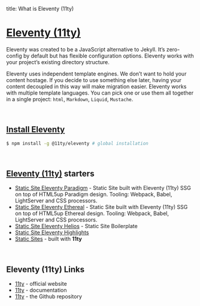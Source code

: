 title: What is Eleventy (11ty)

# [Eleventy (11ty)](https://www.11ty.io/)

Eleventy was created to be a JavaScript alternative to Jekyll. It’s zero-config by default but has flexible configuration options. Eleventy works with your project’s existing directory structure.

Eleventy uses independent template engines. We don’t want to hold your content hostage. If you decide to use something else later, having your content decoupled in this way will make migration easier. Eleventy works with multiple template languages. You can pick one or use them all together in a single project: `html`, `Markdown`, `Liquid`, `Mustache`.

<br />

## [Install Eleventy](https://www.11ty.io/docs/getting-started/#step-2-install-eleventy)

```bash
$ npm install -g @11ty/eleventy # global installation
```

<br />

## [Eleventy (11ty)](https://www.11ty.io/) starters

- [Static Site Eleventy Paradigm](https://appseed.us/static-site/eleventy-html5up-paradigm) - Static Site built with Eleventy (11ty) SSG on top of HTML5up Paradigm design. Tooling: Webpack, Babel, LightServer and CSS processors.
- [Static Site Eleventy Ethereal](https://appseed.us/static-site/eleventy-html5up-ethereal) - Static Site built with Eleventy (11ty) SSG on top of HTML5up Ethereal design. Tooling: Webpack, Babel, LightServer and CSS processors.
- [Static Site Eleventy Helios](https://appseed.us/static-site/eleventy-html5up-helios) - Static Site Boilerplate
- [Static Site Eleventy Highlights](https://appseed.us/static-site/eleventy-html5up-highlights)
- [Static Sites](https://appseed.us/static-site) - built with **11ty**

<br />

## Eleventy (11ty) Links

- [11ty](https://www.11ty.io/) - official website
- [11ty](https://www.11ty.io/docs/) - documentation
- [11ty](https://github.com/11ty/eleventy/) - the Github repository
